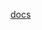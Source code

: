 [docs](http://raw.githubusercontent.com/MikalaiYatsyna/terraform-aws-route53/master/README.md ':include')
